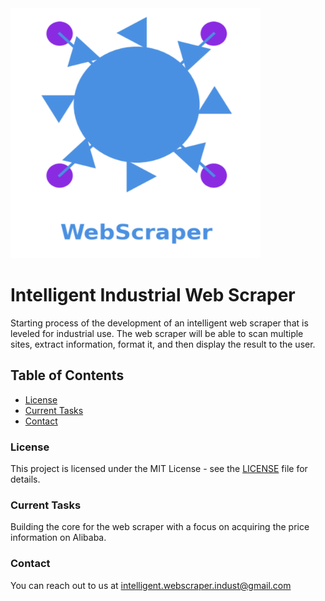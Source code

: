 <picture>
  <source srcset="/img/dark_logo.png" media="(prefers-color-scheme: dark)" />
  <img src="/img/logo.png" alt="Logo Picture" width="400" height="400" />
</picture>


# Intelligent Industrial Web Scraper


Starting process of the development of an intelligent web scraper that is leveled for industrial use. The web scraper will be able to scan multiple sites, extract information, format it, and then display the result to the user.


## Table of Contents

<!-- - [Installation](#installation)
- [Usage](#usage)
- [Features](#features)
- [Contributing](#contributing) -->
- [License](#license)
- [Current Tasks](#current)
- [Contact](#contact)
<!-- - [Acknowledgements](#acknowledgements) -->


### License

This project is licensed under the MIT License - see the [LICENSE](LICENSE) file for details.


### Current Tasks

Building the core for the web scraper with a focus on acquiring the price information on Alibaba.


### Contact

You can reach out to us at [intelligent.webscraper.indust@gmail.com](mailto:intelligent.webscraper.indust@gmail.com)



